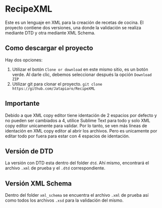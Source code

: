# RecipeXML

Este es un lenguaje en XML para la creación de recetas de cocina. El proyecto contiene dos versiones, una donde la validación se realiza mediante DTD y otra mediante XML Schema.

## Como descargar el proyecto
Hay dos opciones:
1. Utilizar el botón `Clone or download` en este mismo sitio, es un botón verde. Al darle clic, debemos seleccionar después la opción `Download ZIP`
2. Utilizar git para clonar el proyecto. `git clone https://github.com/Jatapiaro/RecipeXML`

## Importante
Debido a que XML copy editor tiene identación de 2 espacios por defecto y no pueden ser cambiados a 4, utilice Sublime Text para todo y solo XML copy editor unicamente para validar. Por lo tanto, se ven más líneas de identación en XML copy editor al abrir los archivos. Pero es unicamente por editar todo por fuera para estar con 4 espacios de identación.

## Versión de DTD
La versión con DTD esta dentro del folder `dtd`. Ahí mismo, encontrará el archivo `.xml` de prueba y el `.dtd` correspondiente.

## Versión XML Schema
Dentro del folder `xml_schema` se encuentra el archivo `.xml` de prueba así como todos los archivos `.xsd` para la validación del mismo.




